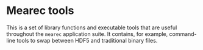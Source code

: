 Mearec tools
============

This is a set of library functions and executable tools that are useful
throughout the `mearec` application suite. It contains, for example,
command-line tools to swap between HDF5 and traditional binary files.

